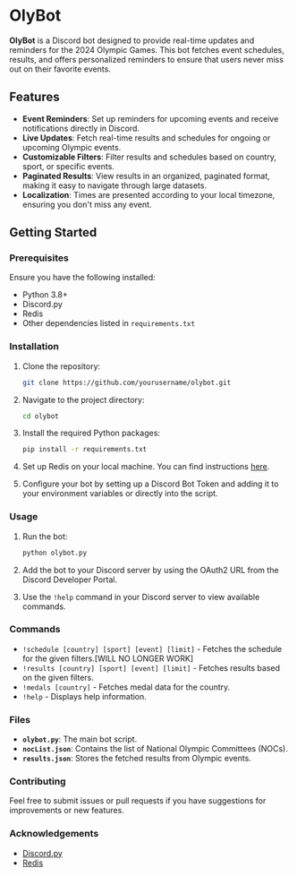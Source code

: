 # OlyBot

**OlyBot** is a Discord bot designed to provide real-time updates and reminders for the 2024 Olympic Games. This bot fetches event schedules, results, and offers personalized reminders to ensure that users never miss out on their favorite events. 

## Features

- **Event Reminders**: Set up reminders for upcoming events and receive notifications directly in Discord.
- **Live Updates**: Fetch real-time results and schedules for ongoing or upcoming Olympic events.
- **Customizable Filters**: Filter results and schedules based on country, sport, or specific events.
- **Paginated Results**: View results in an organized, paginated format, making it easy to navigate through large datasets.
- **Localization**: Times are presented according to your local timezone, ensuring you don't miss any event.

## Getting Started

### Prerequisites

Ensure you have the following installed:

- Python 3.8+
- Discord.py
- Redis
- Other dependencies listed in `requirements.txt`

### Installation

1. Clone the repository:

   ```bash
   git clone https://github.com/yourusername/olybot.git
   ```

2. Navigate to the project directory:

   ```bash
   cd olybot
   ```

3. Install the required Python packages:

   ```bash
   pip install -r requirements.txt
   ```

4. Set up Redis on your local machine. You can find instructions [here](https://redis.io/download).

5. Configure your bot by setting up a Discord Bot Token and adding it to your environment variables or directly into the script.

### Usage

1. Run the bot:

   ```bash
   python olybot.py
   ```

2. Add the bot to your Discord server by using the OAuth2 URL from the Discord Developer Portal.

3. Use the `!help` command in your Discord server to view available commands.

### Commands

- `!schedule [country] [sport] [event] [limit]` - Fetches the schedule for the given filters.[WILL NO LONGER WORK]
- `!results [country] [sport] [event] [limit]` - Fetches results based on the given filters.
- `!medals [country]` - Fetches medal data for the country.
- `!help` - Displays help information.

### Files

- **`olybot.py`**: The main bot script.
- **`nocList.json`**: Contains the list of National Olympic Committees (NOCs).
- **`results.json`**: Stores the fetched results from Olympic events.

### Contributing

Feel free to submit issues or pull requests if you have suggestions for improvements or new features.

### Acknowledgements

- [Discord.py](https://discordpy.readthedocs.io/)
- [Redis](https://redis.io/)

